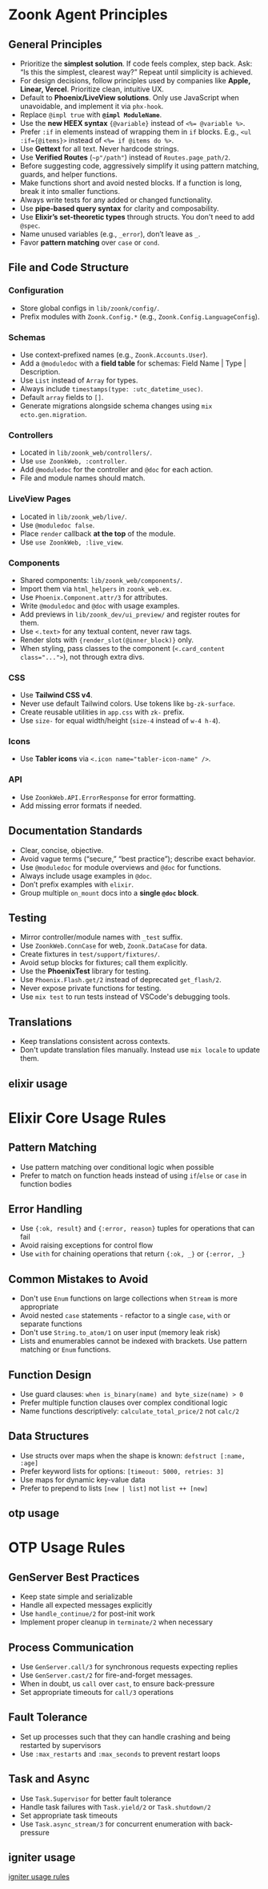 # Zoonk Agent Principles

## General Principles

- Prioritize the **simplest solution**. If code feels complex, step back. Ask: “Is this the simplest, clearest way?” Repeat until simplicity is achieved.
- For design decisions, follow principles used by companies like **Apple, Linear, Vercel**. Prioritize clean, intuitive UX.
- Default to **Phoenix/LiveView solutions**. Only use JavaScript when unavoidable, and implement it via `phx-hook`.
- Replace `@impl true` with **`@impl ModuleName`**.
- Use the **new HEEX syntax** `{@variable}` instead of `<%= @variable %>`.
- Prefer `:if` in elements instead of wrapping them in `if` blocks. E.g., `<ul :if={@items}>` instead of `<%= if @items do %>`.
- Use **Gettext** for all text. Never hardcode strings.
- Use **Verified Routes** (`~p"/path"`) instead of `Routes.page_path/2`.
- Before suggesting code, aggressively simplify it using pattern matching, guards, and helper functions.
- Make functions short and avoid nested blocks. If a function is long, break it into smaller functions.
- Always write tests for any added or changed functionality.
- Use **pipe-based query syntax** for clarity and composability.
- Use **Elixir’s set-theoretic types** through structs. You don't need to add `@spec`.
- Name unused variables (e.g., `_error`), don’t leave as `_`.
- Favor **pattern matching** over `case` or `cond`.

## File and Code Structure

### Configuration

- Store global configs in `lib/zoonk/config/`.
- Prefix modules with `Zoonk.Config.*` (e.g., `Zoonk.Config.LanguageConfig`).

### Schemas

- Use context-prefixed names (e.g., `Zoonk.Accounts.User`).
- Add a `@moduledoc` with a **field table** for schemas: Field Name | Type | Description.
- Use `List` instead of `Array` for types.
- Always include `timestamps(type: :utc_datetime_usec)`.
- Default `array` fields to `[]`.
- Generate migrations alongside schema changes using `mix ecto.gen.migration`.

### Controllers

- Located in `lib/zoonk_web/controllers/`.
- Use `use ZoonkWeb, :controller`.
- Add `@moduledoc` for the controller and `@doc` for each action.
- File and module names should match.

### LiveView Pages

- Located in `lib/zoonk_web/live/`.
- Use `@moduledoc false`.
- Place `render` callback **at the top** of the module.
- Use `use ZoonkWeb, :live_view`.

### Components

- Shared components: `lib/zoonk_web/components/`.
- Import them via `html_helpers` in `zoonk_web.ex`.
- Use `Phoenix.Component.attr/3` for attributes.
- Write `@moduledoc` and `@doc` with usage examples.
- Add previews in `lib/zoonk_dev/ui_preview/` and register routes for them.
- Use `<.text>` for any textual content, never raw tags.
- Render slots with `{render_slot(@inner_block)}` only.
- When styling, pass classes to the component (`<.card_content class="...">`), not through extra divs.

### CSS

- Use **Tailwind CSS v4**.
- Never use default Tailwind colors. Use tokens like `bg-zk-surface`.
- Create reusable utilities in `app.css` with `zk-` prefix.
- Use `size-` for equal width/height (`size-4` instead of `w-4 h-4`).

### Icons

- Use **Tabler icons** via `<.icon name="tabler-icon-name" />`.

### API

- Use `ZoonkWeb.API.ErrorResponse` for error formatting.
- Add missing error formats if needed.

## Documentation Standards

- Clear, concise, objective.
- Avoid vague terms (“secure,” “best practice”); describe exact behavior.
- Use `@moduledoc` for module overviews and `@doc` for functions.
- Always include usage examples in `@doc`.
- Don’t prefix examples with `elixir`.
- Group multiple `on_mount` docs into a **single `@doc` block**.

## Testing

- Mirror controller/module names with `_test` suffix.
- Use `ZoonkWeb.ConnCase` for web, `Zoonk.DataCase` for data.
- Create fixtures in `test/support/fixtures/`.
- Avoid setup blocks for fixtures; call them explicitly.
- Use the **PhoenixTest** library for testing.
- Use `Phoenix.Flash.get/2` instead of deprecated `get_flash/2`.
- Never expose private functions for testing.
- Use `mix test` to run tests instead of VSCode's debugging tools.

## Translations

- Keep translations consistent across contexts.
- Don't update translation files manually. Instead use `mix locale` to update them.

<!-- usage-rules-start -->
<!-- elixir-start -->

## elixir usage

# Elixir Core Usage Rules

## Pattern Matching

- Use pattern matching over conditional logic when possible
- Prefer to match on function heads instead of using `if`/`else` or `case` in function bodies

## Error Handling

- Use `{:ok, result}` and `{:error, reason}` tuples for operations that can fail
- Avoid raising exceptions for control flow
- Use `with` for chaining operations that return `{:ok, _}` or `{:error, _}`

## Common Mistakes to Avoid

- Don't use `Enum` functions on large collections when `Stream` is more appropriate
- Avoid nested `case` statements - refactor to a single `case`, `with` or separate functions
- Don't use `String.to_atom/1` on user input (memory leak risk)
- Lists and enumerables cannot be indexed with brackets. Use pattern matching or `Enum` functions.

## Function Design

- Use guard clauses: `when is_binary(name) and byte_size(name) > 0`
- Prefer multiple function clauses over complex conditional logic
- Name functions descriptively: `calculate_total_price/2` not `calc/2`

## Data Structures

- Use structs over maps when the shape is known: `defstruct [:name, :age]`
- Prefer keyword lists for options: `[timeout: 5000, retries: 3]`
- Use maps for dynamic key-value data
- Prefer to prepend to lists `[new | list]` not `list ++ [new]`

<!-- elixir-end -->
<!-- otp-start -->

## otp usage

# OTP Usage Rules

## GenServer Best Practices

- Keep state simple and serializable
- Handle all expected messages explicitly
- Use `handle_continue/2` for post-init work
- Implement proper cleanup in `terminate/2` when necessary

## Process Communication

- Use `GenServer.call/3` for synchronous requests expecting replies
- Use `GenServer.cast/2` for fire-and-forget messages.
- When in doubt, us `call` over `cast`, to ensure back-pressure
- Set appropriate timeouts for `call/3` operations

## Fault Tolerance

- Set up processes such that they can handle crashing and being restarted by supervisors
- Use `:max_restarts` and `:max_seconds` to prevent restart loops

## Task and Async

- Use `Task.Supervisor` for better fault tolerance
- Handle task failures with `Task.yield/2` or `Task.shutdown/2`
- Set appropriate task timeouts
- Use `Task.async_stream/3` for concurrent enumeration with back-pressure

<!-- otp-end -->
<!-- igniter-start -->

## igniter usage

[igniter usage rules](deps/igniter/usage-rules.md)

<!-- igniter-end -->
<!-- usage-rules-end -->
